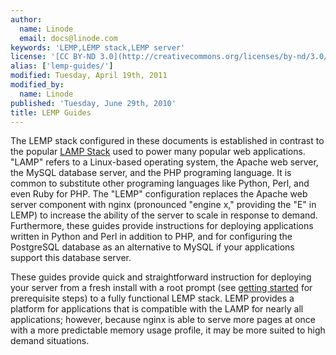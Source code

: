 ```yaml
---
author:
  name: Linode
  email: docs@linode.com
keywords: 'LEMP,LEMP stack,LEMP server'
license: '[CC BY-ND 3.0](http://creativecommons.org/licenses/by-nd/3.0/us/)'
alias: ['lemp-guides/']
modified: Tuesday, April 19th, 2011
modified_by:
  name: Linode
published: 'Tuesday, June 29th, 2010'
title: LEMP Guides
---
```


The LEMP stack configured in these documents is established in contrast to the popular [LAMP Stack](/docs/lamp-guides/) used to power many popular web applications. "LAMP" refers to a Linux-based operating system, the Apache web server, the MySQL database server, and the PHP programing language. It is common to substitute other programing languages like Python, Perl, and even Ruby for PHP. The "LEMP" configuration replaces the Apache web server component with nginx (pronounced "engine x," providing the "E" in LEMP) to increase the ability of the server to scale in response to demand. Furthermore, these guides provide instructions for deploying applications written in Python and Perl in addition to PHP, and for configuring the PostgreSQL database as an alternative to MySQL if your applications support this database server.

These guides provide quick and straightforward instruction for deploying your server from a fresh install with a root prompt (see [getting started](/docs/getting-started/) for prerequisite steps) to a fully functional LEMP stack. LEMP provides a platform for applications that is compatible with the LAMP for nearly all applications; however, because nginx is able to serve more pages at once with a more predictable memory usage profile, it may be more suited to high demand situations.
